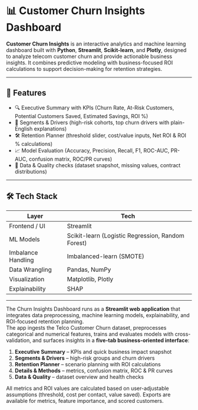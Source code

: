 # 📊 Customer Churn Insights Dashboard  

**Customer Churn Insights** is an interactive analytics and machine learning dashboard built with **Python**, **Streamlit**, **Scikit-learn**, and **Plotly**, designed to analyze telecom customer churn and provide actionable business insights. It combines predictive modeling with business-focused ROI calculations to support decision-making for retention strategies.  

---

## 🚀 Features  

- 🔍 Executive Summary with KPIs (Churn Rate, At-Risk Customers, Potential Customers Saved, Estimated Savings, ROI %)  
- 🧩 Segments & Drivers (high-risk cohorts, top churn drivers with plain-English explanations)  
- 🛠 Retention Planner (threshold slider, cost/value inputs, Net ROI & ROI % calculations)  
- 📈 Model Evaluation (Accuracy, Precision, Recall, F1, ROC-AUC, PR-AUC, confusion matrix, ROC/PR curves)  
- 📂 Data & Quality checks (dataset snapshot, missing values, contract distributions)  

---

## 🛠️ Tech Stack  

| Layer              | Tech                                    |  
|--------------------|-----------------------------------------|  
| Frontend / UI      | Streamlit                               |  
| ML Models          | Scikit-learn (Logistic Regression, Random Forest) |  
| Imbalance Handling | Imbalanced-learn (SMOTE)                |  
| Data Wrangling     | Pandas, NumPy                           |  
| Visualization      | Matplotlib, Plotly                      |  
| Explainability     | SHAP                                    |

---

The Churn Insights Dashboard runs as a **Streamlit web application** that integrates data preprocessing, machine learning models, explainability, and ROI-focused retention planning.  
The app ingests the Telco Customer Churn dataset, preprocesses categorical and numerical features, trains and evaluates models with cross-validation, and surfaces insights in a **five-tab business-oriented interface**:  

1. **Executive Summary** – KPIs and quick business impact snapshot  
2. **Segments & Drivers** – high-risk groups and churn drivers  
3. **Retention Planner** – scenario planning with ROI calculations  
4. **Details & Methods** – metrics, confusion matrix, ROC & PR curves  
5. **Data & Quality** – dataset overview and health checks  

All metrics and ROI values are calculated based on user-adjustable assumptions (threshold, cost per contact, value saved). Exports are available for metrics, feature importance, and scored customers.  
